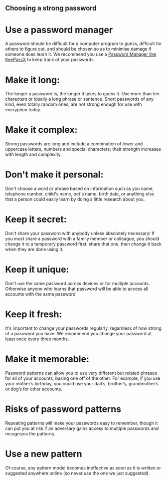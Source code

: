 ## Choosing a strong password
# Use a password manager
A password should be difficult for a computer program to guess, difficult for others to figure out, and should be chosen so as to minimise damage if someone does learn it. We recommend you use a [Password Manager like KeePassX](en/topics/tool-4-keepassx/0-getting-started/1-1-intro.md) to keep track of your passwords.
<br>
# Make it long:
The longer a password is, the longer it takes to guess it. Use more than ten characters or ideally a long phrase or sentence. Short passwords of any kind, even totally random ones, are not strong enough for use with encryption today.
<br>
# Make it complex:
Strong passwords are long and include a combination of lower and uppercase letters, numbers and special characters; their strength increases with length and complexity.
<br>
# Don't make it personal:
Don't choose a word or phrase based on information such as you name, telephone number, child's name, pet's name, birth date, or anything else that a person could easily learn by doing a little research about you.
<br>
# Keep it secret:
Don't share your password with anybody unless absolutely necessary! If you must share a password with a family member or colleague, you should change it to a temporary password first, share that one, then change it back when they are done using it.
<br>
# Keep it unique:
Don’t use the same password across devices or for multiple accounts. Otherwise anyone who learns that password will be able to access all accounts with the same password
<br>
# Keep it fresh:
It's important to change your passwords regularly, regardless of how strong of a password you have. We recommend you change your password at least once every three months.
<br>
# Make it memorable:
Password patterns can allow you to use very different but related phrases for all of your accounts, basing one off of the other. For example, if you use your mother’s birthday, you could use your dad’s, brother’s, grandmother’s or dog’s for other accounts.
<br>
# Risks of password patterns
Repeating patterns will make your passwords easy to remember, though it can put you at risk if an adversary gains access to multiple passwords and recognizes the patterns.
<br>
# Use a new pattern
Of course, any pattern model becomes ineffective as soon as it is written or suggested anywhere online (so never use the one we just suggested).
